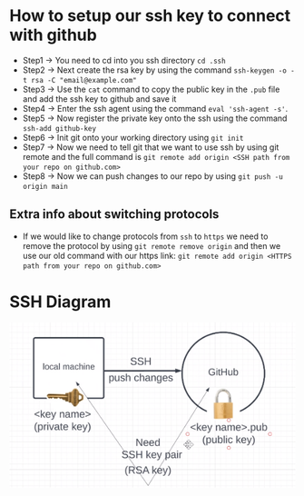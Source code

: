 # How to setup our ssh key to connect with github
- Step1 -> You need to cd into you ssh directory `cd .ssh`
- Step2 -> Next create the rsa key by using the command `ssh-keygen -o -t rsa -C "email@example.com"`
- Step3 -> Use the `cat` command to copy the public key in the `.pub` file and add the ssh key to github and save it
- Step4 -> Enter the ssh agent using the command `eval 'ssh-agent -s'`.
- Step5 -> Now register the private key onto the ssh using the command `ssh-add github-key`
- Step6 -> Init git onto your working directory using `git init`
- Step7 -> Now we need to tell git that we want to use ssh by using git remote and the full command is `git remote add origin <SSH path from your repo on github.com>`
- Step8 -> Now we can push changes to our repo by using `git push -u origin main`

## Extra info about switching protocols
- If we would like to change protocols from `ssh` to `https` we need to remove the protocol by using `git remote remove origin` and then we use our old command with our https link: `git remote add origin <HTTPS path from your repo on github.com>`

# SSH Diagram
![](./images/sshkeys.PNG)